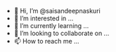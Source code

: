 - 👋 Hi, I’m @saisandeepnaskuri
- 👀 I’m interested in ...
- 🌱 I’m currently learning ...
- 💞️ I’m looking to collaborate on ...
- 📫 How to reach me ...

<!---
saisandeepnaskuri/saisandeepnaskuri is a ✨ special ✨ repository because its `README.md` (this file) appears on your GitHub profile.
You can click the Preview link to take a look at your changes.
--->
